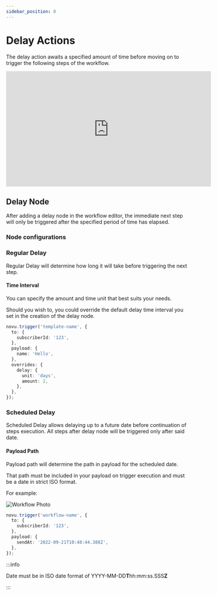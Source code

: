 ```yaml
---
sidebar_position: 8
---
```


# Delay Actions

The delay action awaits a specified amount of time before moving on to trigger the following steps of the workflow.

<iframe width="560" height="315" src="https://www.youtube.com/embed/kCMB-WdbzJo" title="YouTube video player" frameborder="0" allow="accelerometer; autoplay; clipboard-write; encrypted-media; gyroscope; picture-in-picture; web-share" allowfullscreen></iframe>

## Delay Node

After adding a delay node in the workflow editor, the immediate next step will only be triggered after the specified period of time has elapsed.

### Node configurations

### Regular Delay

Regular Delay will determine how long it will take before triggering the next step.

#### Time Interval

You can specify the amount and time unit that best suits your needs.

Should you wish to, you could override the default delay time interval you set in the creation of the delay node.

```typescript
novu.trigger('template-name', {
  to: {
    subscriberId: '123',
  },
  payload: {
    name: 'Hello',
  },
  overrides: {
    delay: {
      unit: 'days',
      amount: 2,
    },
  },
});
```

### Scheduled Delay

Scheduled Delay allows delaying up to a future date before continuation of steps execution. All steps after delay node will be triggered only after said date.

#### Payload Path

Payload path will determine the path in payload for the scheduled date.

That path must be included in your payload on trigger execution and must be a date in strict ISO format.

For example:

![Workflow Photo](/img/scheduled-delay.png)

```typescript
novu.trigger('workflow-name', {
  to: {
    subscriberId: '123',
  },
  payload: {
    sendAt: '2022-09-21T10:48:44.388Z',
  },
});
```

:::info

Date must be in ISO date format of YYYY-MM-DD**T**hh:mm:ss.SSS**Z**

:::
